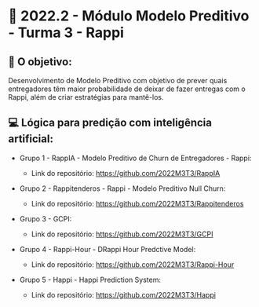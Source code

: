 # 🙋‍ 2022.2 - Módulo Modelo Preditivo - Turma 3 - Rappi

## 🎯 O objetivo:
Desenvolvimento de Modelo Preditivo com objetivo de prever quais entregadores têm maior probabilidade de deixar de fazer entregas com o Rappi, além de criar estratégias para mantê-los.

## 💻 Lógica para predição com inteligência artificial:

- Grupo 1 - RappIA - Modelo Preditivo de Churn de Entregadores - Rappi:
  - Link do repositório: https://github.com/2022M3T3/RappIA

- Grupo 2 - Rappitenderos - Rappi - Modelo Preditivo Null Churn:
  - Link do repositório: https://github.com/2022M3T3/Rappitenderos
  
- Grupo 3 - GCPI:
  - Link do repositório: https://github.com/2022M3T3/GCPI
  
- Grupo 4 - Rappi-Hour - DRappi Hour Predctive Model:
  - Link do repositório: https://github.com/2022M3T3/Rappi-Hour
  
- Grupo 5 - Happi - Happi Prediction System:
  - Link do repositório: https://github.com/2022M3T3/Happi
